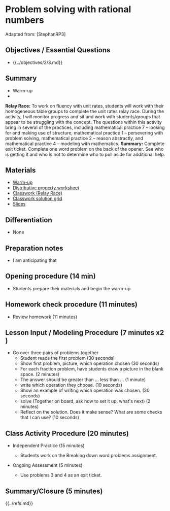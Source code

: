
# Problem solving with rational numbers

Adapted from: [StephanRP3]

<div id="accordion" markdown="1">

## Objectives / Essential Questions 

 * {{../objectives/2/3.md}}

## Summary

 * Warm-up
 * 
**Relay Race:** To work on fluency with unit rates, students will work with their homogeneous table groups to complete the unit rates relay race.  During the activity, I will monitor progress and sit and work with students/groups that appear to be struggling with the concept. The questions within this activity bring in several of the practices, including mathematical practice 7 – looking for and making use of structure, mathematical practice 1 – persevering with problem solving, mathematical practice 2 – reason abstractly, and mathematical practice 4 – modeling with mathematics. **Summary:** Complete exit ticket. Complete one word problem on the back of the opener. See who is getting it and who is not to determine who to pull aside for additional help.

## Materials
 * [Warm-up](/teaching/warmups/7thGradeMathWarmUp036-2x2.pdf)
 * [Distributive property worksheet](14/distributive_property_worksheet.pdf)
 * [Classwork (Relay Race)](14/cw.docx)
 * [Classwork solution grid](https://docs.google.com/document/d/1Xt-Io3fxCgsBs9mSBrRKQ4MZcsuaxcsrbnLqxAIEtqk/edit)
 * [Slides](/teaching/slides/14.rem)

## Differentiation
 * None
 
## Preparation notes

 * I am anticipating that 

## Opening procedure (14 min)

 * Students prepare their materials and begin the warm-up

## Homework check procedure (11 minutes)

 * Review homework (11 minutes)

## Lesson Input / Modeling Procedure (7 minutes x2 )
 * Go over three pairs of problems together
    - Student reads the first problem (30 seconds)
    - Show first problem, picture, which operation chosen (30 seconds)
    - For each fraction problem, have students draw a picture in the blank space. (2 minutes)
    - The answer should be greater than ... less than ... (1 minute)
    - write which operation they choose. (10 seconds)
    - Show an example of writing which operation was chosen. (30 seconds)
    - solve (Together on board, ask how to set it up, what's next) (2 minutes)
    - Reflect on the solution. Does it make sense? What are some checks that I can use? (10 seconds)

## Class Activity Procedure (20 minutes)

 * Independent Practice (15 minutes)
     - Students work on the Breaking down word problems assignment.

 * Ongoing Assessment (5 minutes)
     - Use problems 3 and 4 as an exit ticket.

## Summary/Closure (5 minutes)

{{../refs.md}}
</div>

